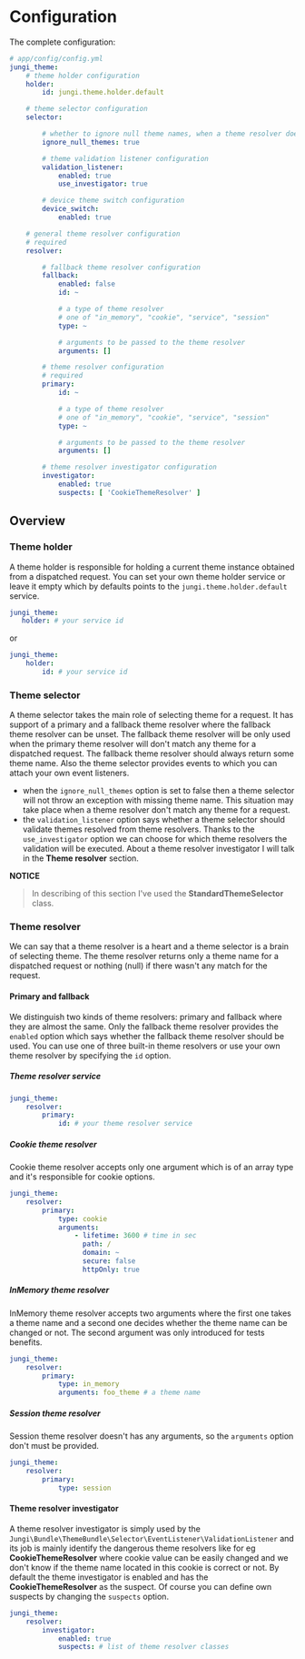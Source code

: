 Configuration
=============

The complete configuration:

```yaml
# app/config/config.yml
jungi_theme:
    # theme holder configuration
    holder:
        id: jungi.theme.holder.default

    # theme selector configuration
    selector:

        # whether to ignore null theme names, when a theme resolver does not return any theme name.
        ignore_null_themes: true

        # theme validation listener configuration
        validation_listener:
            enabled: true
            use_investigator: true

        # device theme switch configuration
        device_switch:
            enabled: true

    # general theme resolver configuration
    # required
    resolver:

        # fallback theme resolver configuration
        fallback:
            enabled: false
            id: ~

            # a type of theme resolver
            # one of "in_memory", "cookie", "service", "session"
            type: ~

            # arguments to be passed to the theme resolver
            arguments: []

        # theme resolver configuration
        # required
        primary:
            id: ~

            # a type of theme resolver
            # one of "in_memory", "cookie", "service", "session"
            type: ~

            # arguments to be passed to the theme resolver
            arguments: []

        # theme resolver investigator configuration
        investigator:
            enabled: true
            suspects: [ 'CookieThemeResolver' ]
```

Overview
--------

### Theme holder

A theme holder is responsible for holding a current theme instance obtained from a dispatched request. You can set
your own theme holder service or leave it empty which by defaults points to the `jungi.theme.holder.default` service.

```yaml
jungi_theme:
   holder: # your service id
```

or

```yaml
jungi_theme:
    holder:
        id: # your service id
```

### Theme selector

A theme selector takes the main role of selecting theme for a request. It has support of a primary and a fallback theme
resolver where the fallback theme resolver can be unset. The fallback theme resolver will be only used when the primary
theme resolver will don't match any theme for a dispatched request. The fallback theme resolver should always return some
theme name. Also the theme selector provides events to which you can attach your own event listeners.
* when the `ignore_null_themes` option is set to false then a theme selector will not throw an exception with missing
theme name. This situation may take place when a theme resolver don't match any theme for a request.
* the `validation_listener` option says whether a theme selector should validate themes resolved from theme resolvers.
Thanks to the `use_investigator` option we can choose for which theme resolvers the validation will be executed. About
a theme resolver investigator I will talk in the **Theme resolver** section.

**NOTICE**

> In describing of this section I've used the **StandardThemeSelector** class.

### Theme resolver

We can say that a theme resolver is a heart and a theme selector is a brain of selecting theme. The theme resolver returns
only a theme name for a dispatched request or nothing (null) if there wasn't any match for the request.

#### Primary and fallback

We distinguish two kinds of theme resolvers: primary and fallback where they are almost the same. Only the fallback theme
resolver provides the `enabled` option which says whether the fallback theme resolver should be used. You can use one
of three built-in theme resolvers or use your own theme resolver by specifying the `id` option.

##### Theme resolver service

```yaml
jungi_theme:
    resolver:
        primary:
            id: # your theme resolver service
```

##### Cookie theme resolver

Cookie theme resolver accepts only one argument which is of an array type and it's responsible for cookie options.

```yaml
jungi_theme:
    resolver:
        primary:
            type: cookie
            arguments:
                - lifetime: 3600 # time in sec
                  path: /
                  domain: ~
                  secure: false
                  httpOnly: true
```

##### InMemory theme resolver

InMemory theme resolver accepts two arguments where the first one takes a theme name and a second one decides whether
the theme name can be changed or not. The second argument was only introduced for tests benefits.

```yaml
jungi_theme:
    resolver:
        primary:
            type: in_memory
            arguments: foo_theme # a theme name
```

##### Session theme resolver

Session theme resolver doesn't has any arguments, so the `arguments` option don't must be provided.

```yaml
jungi_theme:
    resolver:
        primary:
            type: session
```

#### Theme resolver investigator

A theme resolver investigator is simply used by the `Jungi\Bundle\ThemeBundle\Selector\EventListener\ValidationListener`
and its job is mainly identify the dangerous theme resolvers like for eg **CookieThemeResolver** where cookie value
can be easily changed and we don't know if the theme name located in this cookie is correct or not. By default the theme
investigator is enabled and has the **CookieThemeResolver** as the suspect. Of course you can define own suspects by
changing the `suspects` option.

```yaml
jungi_theme:
    resolver:
        investigator:
            enabled: true
            suspects: # list of theme resolver classes
```
